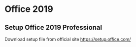 # Office 2019

## Setup Office 2019 Professional

Download setup file from official site https://setup.office.com/

